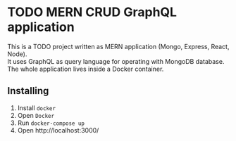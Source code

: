 # TODO MERN CRUD GraphQL application

This is a TODO project written as MERN application (Mongo, Express, React, Node).\
It uses GraphQL as query language for operating with MongoDB database.\
The whole application lives inside a Docker container.

## Installing

1. Install `docker`
2. Open `Docker`
3. Run `docker-compose up`
4. Open http://localhost:3000/
